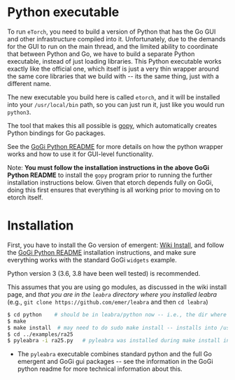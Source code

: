 # Python executable

To run `eTorch`, you need to build a version of Python that has the Go GUI and other infrastructure compiled into it.  Unfortunately, due to the demands for the GUI to run on the main thread, and the limited ability to coordinate that between Python and Go, we have to build a separate Python executable, instead of just loading libraries.  This Python executable works exactly like the official one, which itself is just a very thin wrapper around the same core libraries that we build with -- its the same thing, just with a different name.

The new executable you build here is called `etorch`, and it will be installed into your `/usr/local/bin` path, so you can just run it, just like you would run `python3`.

The tool that makes this all possible is [gopy](https://github.com/go-python/gopy), which automatically creates Python bindings for Go packages. 

See the [GoGi Python README](https://github.com/goki/gi/blob/master/python/README.md) for more details on how the python wrapper works and how to use it for GUI-level functionality.

Note: **You must follow the installation instructions in the above GoGi Python README** to install the `gopy` program prior to running the further installation instructions below.  Given that etorch depends fully on GoGi, doing this first ensures that everything is all working prior to moving on to etorch itself.

# Installation

First, you have to install the Go version of emergent: [Wiki Install](https://github.com/emer/emergent/wiki/Install), and follow the [GoGi Python README](https://github.com/goki/gi/blob/master/python/README.md) installation instructions, and make sure everything works with the standard GoGi `widgets` example.

Python version 3 (3.6, 3.8 have been well tested) is recommended.

This assumes that you are using go modules, as discussed in the wiki install page, and *that you are in the `leabra` directory where you installed leabra* (e.g., `git clone https://github.com/emer/leabra` and then `cd leabra`)

```sh
$ cd python    # should be in leabra/python now -- i.e., the dir where this README.md is..
$ make
$ make install  # may need to do sudo make install -- installs into /usr/local/bin and python site-packages
$ cd ../examples/ra25
$ pyleabra -i ra25.py   # pyleabra was installed during make install into /usr/local/bin
```

* The `pyleabra` executable combines standard python and the full Go emergent and GoGi gui packages -- see the information in the GoGi python readme for more technical information about this.

